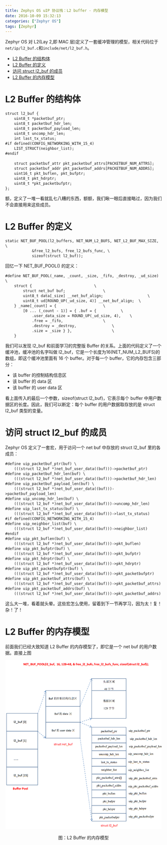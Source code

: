 ```yaml
---
title: Zephys OS uIP 协议栈：L2 buffer - 内存模型
date: 2016-10-09 15:32:13
categories: ["Zephyr OS"]
tags: [Zephyr]
---
```


Zephyr OS 对 L2(Lay 2,即 MAC 层)定义了一套缓冲管理的模型，相关代码位于`net/ip/l2_buf.c`和`include/net/l2_buf.h`。

- [L2 Buffer 的结构体](#l2-buffer-的结构体)
- [L2 Buffer 的定义](#l2-buffer-的定义)
- [访问 struct l2_buf 的成员](#访问-struct-l2_buf-的成员)
- [L2 Buffer 的内存模型](#l2-buffer-的内存模型)


<!--more-->

# L2 Buffer 的结构体
```
struct l2_buf {
	uint8_t *packetbuf_ptr;
	uint8_t packetbuf_hdr_len;
	uint8_t packetbuf_payload_len;
	uint8_t uncomp_hdr_len;
	int last_tx_status;
#if defined(CONFIG_NETWORKING_WITH_15_4)
	LIST_STRUCT(neighbor_list);
#endif

	struct packetbuf_attr pkt_packetbuf_attrs[PACKETBUF_NUM_ATTRS];
	struct packetbuf_addr pkt_packetbuf_addrs[PACKETBUF_NUM_ADDRS];
	uint16_t pkt_buflen, pkt_bufptr;
	uint8_t pkt_hdrptr;
	uint8_t *pkt_packetbufptr;
};
```
额，定义了一堆一看就乱七八糟的东西，额额，我们瞅一眼后直接略过，因为我们不会直接用来这些成员。

# L2 Buffer 的定义
```
static NET_BUF_POOL(l2_buffers, NET_NUM_L2_BUFS, NET_L2_BUF_MAX_SIZE, \
		    &free_l2_bufs, free_l2_bufs_func, \
		    sizeof(struct l2_buf));
```

回忆一下 NET_BUF_POOL() 的定义：
```
#define NET_BUF_POOL(_name, _count, _size, _fifo, _destroy, _ud_size)	\
	struct {							\
		struct net_buf buf;					\
		uint8_t data[_size] __net_buf_align;	                \
		uint8_t ud[ROUND_UP(_ud_size, 4)] __net_buf_align;	\
	} _name[_count] = {						\
		[0 ... (_count - 1)] = { .buf = {			\
			.user_data_size = ROUND_UP(_ud_size, 4),	\
			.free = _fifo,					\
			.destroy = _destroy,				\
			.size = _size } },			        \
	}
```
我们可以发现 l2_buf 和前面学习的完整版 Buffer 的关系。上面的代码定义了一个缓冲池，缓冲池的名字叫做 l2_buf，它是一个长度为16(NET_NUM_L2_BUFS)的数组，即这个缓冲池里面有 16 个 buffer。对于每一个 buffer，它的内存包含三部分：
- 该 buffer 的控制结构信息区
- 该 buffer 的 data 区
- 该 buffer 的 user data 区

看上面传入的最后一个参数，sizeof(struct l2_buf)，它表示每个 buffer 中用户数据区的长度。因此，我们可以断定：每个 buffer 的用户数据取存放的是 struct l2_buf 类型的变量。

# 访问 struct l2_buf 的成员
Zephyr OS 定义了一套宏，用于访问一个 net buf 中存放的 struct l2_buf 里的各成员：
```
#define uip_packetbuf_ptr(buf) \
	(((struct l2_buf *)net_buf_user_data((buf)))->packetbuf_ptr)
#define uip_packetbuf_hdr_len(buf) \
	(((struct l2_buf *)net_buf_user_data((buf)))->packetbuf_hdr_len)
#define uip_packetbuf_payload_len(buf) \
	(((struct l2_buf *)net_buf_user_data((buf)))->packetbuf_payload_len)
#define uip_uncomp_hdr_len(buf) \
	(((struct l2_buf *)net_buf_user_data((buf)))->uncomp_hdr_len)
#define uip_last_tx_status(buf) \
	(((struct l2_buf *)net_buf_user_data((buf)))->last_tx_status)
#if defined(CONFIG_NETWORKING_WITH_15_4)
#define uip_neighbor_list(buf) \
	(((struct l2_buf *)net_buf_user_data((buf)))->neighbor_list)
#endif
#define uip_pkt_buflen(buf) \
	(((struct l2_buf *)net_buf_user_data((buf)))->pkt_buflen)
#define uip_pkt_bufptr(buf) \
	(((struct l2_buf *)net_buf_user_data((buf)))->pkt_bufptr)
#define uip_pkt_hdrptr(buf) \
	(((struct l2_buf *)net_buf_user_data((buf)))->pkt_hdrptr)
#define uip_pkt_packetbufptr(buf) \
	(((struct l2_buf *)net_buf_user_data((buf)))->pkt_packetbufptr)
#define uip_pkt_packetbuf_attrs(buf) \
	(((struct l2_buf *)net_buf_user_data((buf)))->pkt_packetbuf_attrs)
#define uip_pkt_packetbuf_addrs(buf) \
	(((struct l2_buf *)net_buf_user_data((buf)))->pkt_packetbuf_addrs)
```

这么大一堆，看着就头晕。这些宏怎么使用，留着到下一节再学习，因为太！复！杂！了！

# L2 Buffer 的内存模型

前面我们已经大致知道 L2 Buffer 的内存模型了，即它是一个 net buf 的用户数据。直接上图

<center>

![](/images/zephyr/net/uip/l2/1.png)

图：L2 Buffer 的内存模型
</center>



